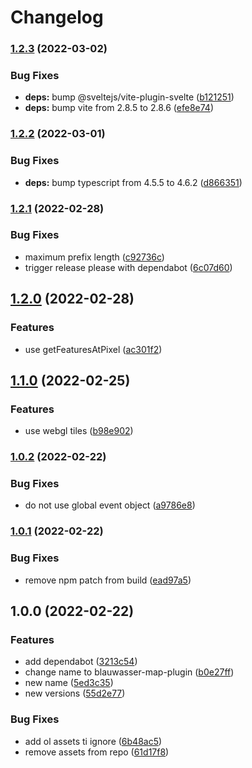 # Changelog

### [1.2.3](https://github.com/jansinger/blauwasser-map-plugin/compare/v1.2.2...v1.2.3) (2022-03-02)


### Bug Fixes

* **deps:** bump @sveltejs/vite-plugin-svelte ([b121251](https://github.com/jansinger/blauwasser-map-plugin/commit/b1212513c14c00a46b001d6a87cfc3b139ccff72))
* **deps:** bump vite from 2.8.5 to 2.8.6 ([efe8e74](https://github.com/jansinger/blauwasser-map-plugin/commit/efe8e740784aa577ad557899dd5f57a0937081fc))

### [1.2.2](https://github.com/jansinger/blauwasser-map-plugin/compare/v1.2.1...v1.2.2) (2022-03-01)


### Bug Fixes

* **deps:** bump typescript from 4.5.5 to 4.6.2 ([d866351](https://github.com/jansinger/blauwasser-map-plugin/commit/d866351cb8e5b3a2e5d11ba9136b24d02b7be5e9))

### [1.2.1](https://github.com/jansinger/blauwasser-map-plugin/compare/v1.2.0...v1.2.1) (2022-02-28)


### Bug Fixes

* maximum prefix length ([c92736c](https://github.com/jansinger/blauwasser-map-plugin/commit/c92736c69f8682f5d8c138cb9acf8a72f95973a9))
* trigger release please with dependabot ([6c07d60](https://github.com/jansinger/blauwasser-map-plugin/commit/6c07d60b524ddc4f864d0a72c501f05359385378))

## [1.2.0](https://github.com/jansinger/blauwasser-map-plugin/compare/v1.1.0...v1.2.0) (2022-02-28)


### Features

* use getFeaturesAtPixel ([ac301f2](https://github.com/jansinger/blauwasser-map-plugin/commit/ac301f26967f10ae2d1652240251809ddcdbd16c))

## [1.1.0](https://github.com/jansinger/blauwasser-map-plugin/compare/v1.0.2...v1.1.0) (2022-02-25)


### Features

* use webgl tiles ([b98e902](https://github.com/jansinger/blauwasser-map-plugin/commit/b98e902176d13b8d812b83c14c575e2f0e48422d))

### [1.0.2](https://github.com/jansinger/blauwasser-map-plugin/compare/v1.0.1...v1.0.2) (2022-02-22)


### Bug Fixes

* do not use global event object ([a9786e8](https://github.com/jansinger/blauwasser-map-plugin/commit/a9786e86aa3d729bb2c922ba4850f979414e5a5e))

### [1.0.1](https://github.com/jansinger/blauwasser-map-plugin/compare/v1.0.0...v1.0.1) (2022-02-22)


### Bug Fixes

* remove npm patch from build ([ead97a5](https://github.com/jansinger/blauwasser-map-plugin/commit/ead97a59c95862b609cd4afcb768f46ead6fa47a))

## 1.0.0 (2022-02-22)


### Features

* add dependabot ([3213c54](https://github.com/jansinger/blauwasser-map-plugin/commit/3213c546f62108e714f9c60afa7b791a10f75ad1))
* change name to blauwasser-map-plugin ([b0e27ff](https://github.com/jansinger/blauwasser-map-plugin/commit/b0e27ff91b72d1aa38f654b436517bf79f0369c4))
* new name ([5ed3c35](https://github.com/jansinger/blauwasser-map-plugin/commit/5ed3c35b2d9f36a1e1c58a731bb4d20b1441c28e))
* new versions ([55d2e77](https://github.com/jansinger/blauwasser-map-plugin/commit/55d2e77981ea4baccfd45702c59f047a7062af15))


### Bug Fixes

* add ol assets ti ignore ([6b48ac5](https://github.com/jansinger/blauwasser-map-plugin/commit/6b48ac5fa8057773d5cb1c5e07aa0f375a3f8e1b))
* remove assets from repo ([61d17f8](https://github.com/jansinger/blauwasser-map-plugin/commit/61d17f8970aea78aef5c565819142b754c918f55))
